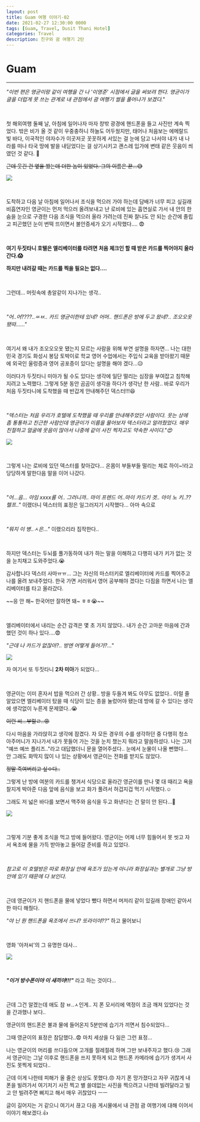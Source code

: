 ```yaml
---
layout: post
title: Guam 여행 이야기-02
date: 2021-02-27 12:30:00 0000
tags: [Guam, Travel, Dusit Thani Hotel]
categories: Travel
description: 친구와 괌 여행기 2탄
---
```


# Guam

---

_"이번 편은 영균이랑 같이 여행을 간 나 '이영준' 시점에서 글을 써보려 한다. 영균이가 글을 더럽게 못 쓰는 관계로 내 관점에서 괌 여행기 썰을 풀어나가 보겠다."_

<br>

첫 해외여행 둘째 날, 아침에 일어나자 마자 창밖 광경에 핸드폰을 들고 사진만 계속 찍었다. 밖은 비가 올 것 같이 우중충하니 하늘도 어두웠지만, 태어나 처음보는 에메랄드 빛 바다, 이국적인 야자수가 이곳저곳 꼿꼿하게 서있는 걸 눈에 담고 나서야 내가 내 나라를 떠나 타국 땅에 발을 내딛었다는 걸 상기시키고 괜스레 입가에 변태 같은 웃음이 씌였던 것 같다. :boy:

~~근데 웃긴 건 옆을 봤는데 더한 놈이 있었다. 그의 이름은 뀬...:sweat_smile:~~

![](../images/Travel/Guam/2021-02-27-13-21-20.png)

<br>

도착하고 다음 날 아침에 일어나서 조식을 먹으러 가야 하는데 담배가 너무 피고 싶길래 비흡연자인 영균이는 먼저 먹으러 올려보내고 난 로비에 있는 흡연실로 가서 내 안의 한숨을 눈으로 구경한 다음 조식을 먹으러 올라 가려는데 진짜 찰나도 안 되는 순간에 졸립고 피곤했던 눈이 번떡 뜨이면서 불안증세가 오기 시작했다.... :fearful:

<br>

**여기 두짓타니 호텔은 엘리베이터를 타려면 처음 체크인 할 때 받은 카드를 찍어야지 올라간다.:scream:**

**하지만 내려갈 때는 카드를 찍을 필요는 없다....**

<br>

그런데... 머릿속에 총알같이 지나가는 생각..

<br>

_"어..어????..ㅆㅂ.. 카드 영균이한테 있네? 어머.. 핸드폰은 방에 두고 왔네?.. 조오오옷됐따......"_

<Br>

여기서 왜 내가 조오오오옷 됐는지 모르는 사람을 위해 부연 설명을 하자면... 나는 대한민국 경기도 화성시 봉담 토박이로 학교 영어 수업에서는 주입식 교육을 받아왔기 때문에 외국인 울렁증과 영어 공포증이 있다는 설명을 해야 겠다...:disappointed_relieved:

이러다가 두짓타니 미아가 될 수도 있다는 생각에 일단 떨리는 심장을 부여잡고 침착해지려고 노력했다. 그렇게 5분 동안 곰곰이 생각을 하다가 생각난 한 사람.. 바로 우리가 처음 두짓타니에 도착했을 때 반갑게 안내해주던 덱스터!!!:laughing:

<br>

_"덱스터는 처음 우리가 호텔에 도착했을 때 우리를 안내해주었던 사람이다. 웃는 상에 좀 통통하고 친근한 사람인데 영균이가 이름을 물어보자 덱스터라고 알려줬었다. 매우 친절하고 얼굴에 웃음이 많아서 나중에 같이 사진 찍자고도 약속한 사이다.":heart_eyes:_

![](../images/Travel/Guam/2021-02-27-13-38-55.png)

<br>

그렇게 나는 로비에 있던 덱스터를 찾아갔다... 온몸이 부들부들 떨리는 체로 하이~!라고 당당하게 말한다음 말을 이어 나갔다.

<br>

_"어...음... 아임 xxxx룸 어.. 그러니까.. 마이 프렌드 어..마이 카드키 겟.. 아이 노 키..?? 헬프.."_ 이랬더니 덱스터의 표정은 일그러지기 시작했다... 아마 속으로

<br>

_"뭐지 이 병..ㅅ은..."_ 이랬으리라 짐작한다..

<br>

하지만 덱스터는 두뇌를 풀가동하여 내가 하는 말을 이해하고 다행히 내가 키가 없는 것을 눈치채고 도와주었다.:sob:

감사합니다 덱스터 사마ㅠㅠ... 그는 자신의 마스터키로 엘리베이터에 카드를 찍어주고 나를 올려 보내주었다. 한국 가면 서러워서 영어 공부해야 겠다는 다짐을 하면서 나는 엘리베이터를 타고 올라갔다.

~~응 안 해~ 한국어만 잘하면 돼~ ㅎㅎ:sob:~~

<br>

엘리베이터에서 내리는 순간 감격은 몇 초 가지 않았다..
내가 순간 고마운 마음에 간과했던 것이 하나 있다....:fearful:

_"근데 나 카드가 없잖아?.. 방엔 어떻게 들어가?..."_

![](../images/Travel/Guam/2021-02-27-13-48-38.png)

자 여기서 또 두짓타니 **2차 미아**가 되었다...

<br>

영균이는 이미 혼자서 밥을 먹으러 간 상황.. 방을 두들겨 봐도 아무도 없었다.. 이럴 줄 알았으면 엘리베이터 탔을 때 식당이 있는 층을 눌렀어야 됐는데 방에 갈 수 있다는 생각에 생각없이 누른게 문제였다..:sob:

~~이런 씨...부럴ㄹ..:rage:~~

다시 마음을 가라앉히고 생각에 잠겼다. 자 모든 경우의 수를 생각하던 중 다행히 청소 아주머니가 지나가서 내가 못들어 가는 것을 눈치 챘는지 뭐라고 말씀하셨다. 나는 그저 "예쓰 예쓰 플리즈.."라고 대답했더니 문을 열어주셨다.. 눈에서 눈물이 나올 뻔했다... 안 그래도 화딱지 많이 나 있는 상황에서 영균이는 전화를 받지도 않았다.

~~정말 죽여버리고 싶ㅇ다..~~

그렇게 난 방에 여분의 카드를 챙겨서 식당으로 올라간 영균이를 만나 몇 대 때리고 욕을 찰지게 박아준 다음 앞에 음식을 보고 화가 풀려서 허겁지겁 먹기 시작했다.:relaxed:

그래도 저 넓은 바다를 보면서 맥주와 음식을 두고 화낸다는 건 말이 안 된다...:heartbeat:

![](../images/Travel/Guam/2021-02-27-13-56-56.png)

<br>

그렇게 기분 좋게 조식을 먹고 방에 들어왔다. 영균이는 어제 너무 힘들어서 못 씻고 자서 욕조에 물을 가득 받아놓고 들어갈 준비를 하고 있었다.

<br>

_참고로 이 호텔방은 따로 화장실 안에 욕조가 있는게 아니라 화장실과는 별개로 그냥 방 안에 있기 때문에 다 보인다._

<br>

근데 영균이가 지 핸드폰을 물에 넣었다 뺐다 하면서 머저리 같이 있길래 장애인 같아서 한 마디 해줬다.

_"야 닌 뭔 핸드폰을 욕조에서 쓰냐? 또라이야??"_ 하고 물어보니

<br>

영화 '아저씨'의 그 유명한 대사...

![](../images/Travel/Guam/2021-02-27-14-03-47.png)

<br>

_**"이거 방수폰이야 이 새끼야!!!"**_ 라고 하는 것이다...

<br>

근데 그건 알겠는데 애도 참 ㅂ..ㅅ인게.. 지 폰 모서리에 액정이 조금 깨져 있었다는 것을 간과했나 보다..

영균이의 핸드폰은 불과 물에 들어온지 5분만에 습기가 끼면서 침수되었다...

그때 영균이의 표정은 참담했다..:fearful: 마치 세상을 다 잃은 그런 표정...

나는 영균이의 머리를 쓰다듬으며 고개를 절레절레 하며 그만 보내주자고 했다.:cry:
그래서 영균이는 그날 이후로 핸드폰을 쓰지 못하게 되고 핸드폰 카메라에 습기가 생겨서 사진도 못찍게 되었다..

근데 이게 나한테 피해가 올 줄은 상상도 못했다.:angry: 자기 폰 망가졌다고 자꾸 귀찮게 내 폰을 빌려가서 여기저기 사진 찍고 별 쓸데없는 사진을 찍으려고 나한테 빌려달라고 빌고 안 빌려주면 삐지고 해서 매우 귀찮았다 ㅡㅡ

글이 길어지는 거 같으니 여기서 끊고 다음 게시물에서 내 관점 괌 여행기에 대해 이어서 이야기 해보겠다.:thumbsup:
